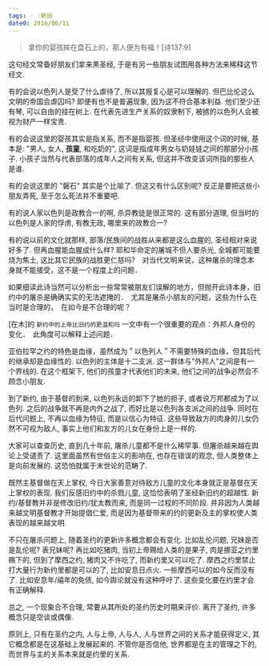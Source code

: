 ```yaml
---
tags: ☆ :新旧
date0: 2016/06/11
---
```


> 拿你的婴孩摔在盘石上的，那人便为有福！[诗137:9]

这句经文常备好朋友们拿来黑圣经, 于是有另一些朋友试图用各种方法来稀释这节经文.

有的会说以色列人是受了什么虐待了, 所以其报复心是可以理解的. 但巴比伦这么文明的帝国会虐囚吗? 即便有也不是普遍现象, 因为这不符合基本利益. 他们至少还有琴, 可以自由的挂在树上. 在代表先进生产关系的奴隶制下, 被掳的以色列人会被视为财产一样宝贵.

有的会说这里的婴孩其实是指关系, 而不是指婴孩. 但圣经中使用这个词的时候, 基本是: "男人, 女人, **孩童**, 和吃奶的", 这词是指成年男女与奶娃娃之间的那部分小孩子. 小孩子当然与代表部落的成年人之间有关系, 但这并不改变该词所指的那些人是谁.

有的会说这里的 "磐石" 其实是个比喻了. 但这又有什么区别呢? 反正是要把这些小朋友弄死, 至于怎么死法并不重要吧.

有的说人家以色列是政教合一的啊, 杀异教徒是很正常的. 这有部分道理, 但当时的以色列是人家的俘虏, 有教无政, 哪里来的政教合一?

有的说以前的文化就那样, 部落/民族间的战胜从来都是这么血腥的, 圣经相对来说好多了. 但再血腥能血腥成什么样? 耶和华命定的屠城不但人要杀光, 全城都可能要烧为焦土, 这比其它民族的战胜更仁慈吗?　对当代文明来说，这种屠杀的理念本身就不能接受，这不是一个程度上的问题．

如果细读此诗当然可以分析出一些常常被朋友们误解的地方，但抛开此诗本身，旧约中的屠杀是确确实实的无法遮掩的．　尤其是屠杀小朋友的问题，这些为什么在当时是合理的，　在如今是不合理的呢？

[在木]的 `新约中的上帝比旧约的更温和吗` 一文中有一个很重要的观点：外邦人身份的变化．　此角度可以解释上述问题．

亚伯拉罕之约的特色是血缘，虽然成为＂以色列人＂不需要特殊的血缘，但其后代的继承却是血缘性的. 以色列的主体是十二支派.  这一群体与"外邦人"之间是有一个界线的. 在这个框架下, 他们的孩童才代表他们的未来, 他们之间的战争必然会不顾念小朋友.

到了新约, 由于基督的到来, 以色列永远的卸下了她的担子, 或者说万邦都成为了以色列. 之后的战争就不再是内外之战了, 而好比是以色列各支派之间的战争. 同时在后代问题上, 不再以血缘为特征, 而是以信心为特征. 这些导致敌方的肉身的儿女仍然不可视为敌人, 事实上他们和友方的儿女在身份上是一样的.

大家可以查查历史, 直到几十年前, 屠杀儿童都不是什么稀罕事. 但屠杀越来越在舆论上受谴责了. 这里面虽然有世俗主义的影响在, 也存在错误的观念, 但人类整体上是向前发展的. 这恐怕就属于末世论的范畴了.

既然主基督做在天上掌权, 今日大家善意对待敌方儿童的文化本身就正是基督在天上掌权的表现. 我们反感旧约中的杀戮儿童, 这恰恰表明了圣经新旧约的超越性. 新约/基督教并非是修改旧约/犹太教而来, 而是同一过程的不同阶段. 并非因为人类越来越文明基督教才开始提倡仁爱, 而是因为基督带来的约的更新及主的掌权使人类表现的越来越文明.

不只在屠杀问题上, 随着圣约的更新许多概念都会有变化.
比如乱伦问题, 兄妹是否是乱伦呢? 表兄妹呢?
再比如吃猪肉, 当初上帝赐给人类的是果子, 肉是挪亚之约里赐下的, 但到了摩西之约, 猪肉又不许吃了, 而新约里又可以吃了.
摩西之约里禁止打大量行为新约里都是可以的了, 比如安息日点火.
一些摩西可以的如今反而没有了. 比如安息年/禧年的免债, 如今舆论就没有这种呼吁了.
这些变化要在约里才会有正确解释.

总之, 一个现象合不合理, 常要从其所处的圣约历史时期来评价. 离开了圣约, 许多概念只是空谈或偶像.

原则上, 只有在圣约之内, 人与上帝, 人与人, 人与世界之间的关系才能获得定义, 其它概念都是在这基础上发展起来的. 不管你是否信他, 世界都是在主的管理之下的, 而世界与主的关系本来就是约里的关系.
